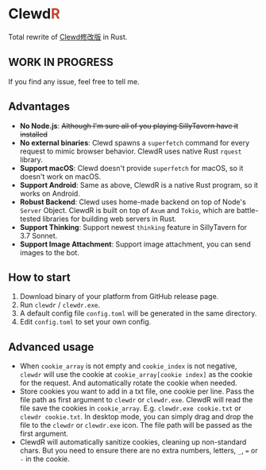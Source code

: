 # Clewd<span style="color:#CE422B">R</span>

Total rewrite of [Clewd修改版](https://github.com/teralomaniac/clewd) in Rust.

## **WORK IN PROGRESS**

If you find any issue, feel free to tell me.

## Advantages

- **No Node.js**: ~~Although I'm sure all of you playing SillyTavern have it installed~~
- **No external binaries**: Clewd spawns a `superfetch` command for every request to mimic browser behavior. ClewdR uses native Rust `rquest` library.
- **Support macOS**: Clewd doesn't provide `superfetch` for macOS, so it doesn't work on macOS.
- **Support Android**: Same as above, ClewdR is a native Rust program, so it works on Android.
- **Robust Backend**: Clewd uses home-made backend on top of Node's `Server` Object. ClewdR is built on top of `Axum` and `Tokio`, which are battle-tested libraries for building web servers in Rust.
- **Support Thinking**: Support newest `thinking` feature in SillyTavern for 3.7 Sonnet.
- **Support Image Attachment**: Support image attachment, you can send images to the bot.

## How to start

1. Download binary of your platform from GitHub release page.
2. Run `clewdr` / `clewdr.exe`.
3. A default config file `config.toml` will be generated in the same directory.
4. Edit `config.toml` to set your own config.

## Advanced usage

- When `cookie_array` is not empty and `cookie_index` is not negative, `clewdr` will use the cookie at `cookie_array[cookie index]` as the cookie for the request. And automatically rotate the cookie when needed.
- Store cookies you want to add in a txt file, one cookie per line. Pass the file path as first argument to `clewdr` or `clewdr.exe`. ClewdR will read the file save the cookies in `cookie_array`. E.g. `clewdr.exe cookie.txt` or `clewdr cookie.txt`. In desktop mode, you can simply drag and drop the file to the `clewdr` or `clewdr.exe` icon. The file path will be passed as the first argument.
- ClewdR will automatically sanitize cookies, cleaning up non-standard chars. But you need to ensure there are no extra numbers, letters, `_`, `=` or `-` in the cookie.
